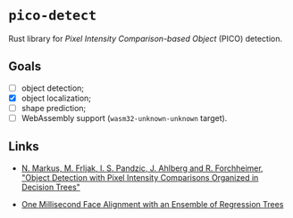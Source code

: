 # `pico-detect`

Rust library for _Pixel Intensity Comparison-based Object_ (PICO) detection.

## Goals

* [ ] object detection;
* [x] object localization;
* [ ] shape prediction;
* [ ] WebAssembly support (`wasm32-unknown-unknown` target).

## Links

- [N. Markus, M. Frljak, I. S. Pandzic, J. Ahlberg and R. Forchheimer, "Object Detection with Pixel Intensity Comparisons Organized in Decision Trees"](http://arxiv.org/abs/1305.4537)

- [One Millisecond Face Alignment with an Ensemble of Regression Trees](https://www.cv-foundation.org/openaccess/content_cvpr_2014/papers/Kazemi_One_Millisecond_Face_2014_CVPR_paper.pdf)

